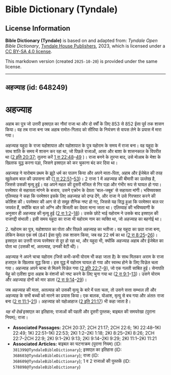 # Bible Dictionary (Tyndale)

## License Information

**Bible Dictionary (Tyndale)** is based on and adapted from: _Tyndale Open Bible Dictionary_, [Tyndale House Publishers](https://tyndaleopenresources.com/), 2023, which is licensed under a [CC BY-SA 4.0 license](https://creativecommons.org/licenses/by-sa/4.0/legalcode.en).

This markdown version (created `2025-10-20`) is provided under the same license.



--------------------------------

## अहज्याह (id: 648249)

अहज्याह
=======

अहाब का पुत्र जो उत्तरी इस्राएल का नौवां राजा था और दो वर्षों के लिए 853 से 852 ईसा पूर्व तक शासन किया। वह तब राजा बना जब अहाब रामोत\-गिलाद को सीरिया के नियंत्रण से वापस लेने के प्रयास में मारा गया।

अहज्याह यहूदा के राजा यहोशापात और यहोशापात के पुत्र यहोराम के समय में राजा बना। वह यहूदा के साथ शांति के समय में शासन कर रहा था, जो पिछले राजाओं, आसा और बाशा के शासनकाल के विपरीत था ([2 इति 20:37](https://ref.ly/2Chr20:37); तुलना करें [1 रा 22:48](https://ref.ly/1Kgs22:48-1Kgs22:49)–[49](https://ref.ly/1Kgs22:48-1Kgs22:49) )। राजा बनने के तुरन्त बाद, उसे मोआब के मेशा के खिलाफ युद्ध करना पड़ा, जिसने इस्राएल को कर चुकाना बंद कर दिया था।

अहज्याह ने यारोबाम प्रथम के झूठे धर्म का पालन किया और अपने माता\-पिता, अहाब और ईजेबेल की तरह खुलेआम बाल की उपासना की ([1 रा 22:51](https://ref.ly/1Kgs22:51-1Kgs22:53)–[53](https://ref.ly/1Kgs22:51-1Kgs22:53))। 2 राजा 1 में अहज्याह की बीमारी का उल्लेख है, जिससे उसकी मृत्यु हुई। वह अपने महल की दूसरी मंजिल से गिर पड़ा और गंभीर रूप से घायल हो गया। परमेश्वर से सहायता मांगने के बजाय, उसने एक्रोन के देवता 'बाल\-जबूब' से सहायता मांगी। भविष्यवक्ता एलिय्याह ने कहा कि परमेश्वर इसके लिए अहज्याह को दण्ड देंगे, और राजा ने उसे गिरफ्तार करने की कोशिश की। परमेश्वर की आग से दो समूह सैनिक नष्ट हो गए, जिससे यह सिद्ध हुआ कि परमेश्वर बाल पर जयवंत हैं, क्योंकि बाल को अग्नि और बिजली का देवता माना जाता था। एलिय्याह की भविष्यवाणी के अनुसार ही अहज्याह की मृत्यु हुई ([2 रा 1:2](https://ref.ly/2Kgs1:2-2Kgs1:18)–[18](https://ref.ly/2Kgs1:2-2Kgs1:18))। उसके छोटे भाई यहोराम ने उसके बाद इस्राएल की राजगद्दी संभाली। इसी समय यहूदा का राजा भी यहोराम नाम का व्यक्ति था, जो अहज्याह का बहनोई था।

2\. यहोराम का पुत्र, यहोशापात का पोता और पिछले अहज्याह का भतीजा। वह यहूदा का छठा राजा बना, लेकिन केवल एक वर्ष (841 ईसा पूर्व) तक शासन किया, जब वह 22 वर्ष का था ([2 रा 8:25](https://ref.ly/2Kgs8:25-2Kgs8:26)–[26](https://ref.ly/2Kgs8:25-2Kgs8:26))। इस्राएल का उत्तरी राज्य परमेश्वर से दूर हो रहा था, और यहूदा भी, क्योंकि अहज्याह अहाब और ईजेबेल का पोता था (उसकी मां, अतल्याह, उनकी बेटी थी)।

अहज्याह ने अपने चाचा यहोराम (जिसे कभी\-कभी योराम भी कहा जाता है) के साथ मिलकर अराम के राजा हजाएल के खिलाफ युद्ध किया। इस युद्ध में यहोराम घायल हो गया और स्वस्थ होने के लिए यिज्रेल चला गया। अहज्याह अपने चाचा से मिलने यिज्रेल गया ([2 इति 22:7](https://ref.ly/2Chr22:7-2Chr22:9)–[9](https://ref.ly/2Chr22:7-2Chr22:9)), जो एक गलती साबित हुई। सेनापति येहू को एलीशा द्वारा अहाब के वंशजों को नष्ट करने के लिए चुना गया था ([2 रा 9:1](https://ref.ly/2Kgs9:1-2Kgs9:13)–[13](https://ref.ly/2Kgs9:1-2Kgs9:13))। उसने योराम और अहज्याह दोनों को मार डाला ([2 रा 9:14](https://ref.ly/2Kgs9:14-2Kgs9:29)–[29](https://ref.ly/2Kgs9:14-2Kgs9:29))।

जब अहज्याह की माता, अतल्याह को उसकी मृत्यु के बारे में पता चला, तो उसने सत्ता सम्भाल ली और अहज्याह के सभी बच्चों को मारने का प्रयास किया। एक बालक, योआश, मृत्यु से बच गया और अंततः राजा बना ([2 रा 11:1](https://ref.ly/2Kgs11:1-2Kgs11:21)–[21](https://ref.ly/2Kgs11:1-2Kgs11:21))। अहज्याह को यहोआहाज ([2 इति 21:17](https://ref.ly/2Chr21:17)) भी कहा जाता है।

*यह भी देखें* इस्राएल का इतिहास; राजाओं की पहली और दूसरी पुस्तक; बाइबल की समयरेखा (पुराना नियम); राजा।

* **Associated Passages:** 2CH 20:37; 2CH 21:17; 2CH 22:6; 1KI 22:48–1KI 22:49; 1KI 22:51–1KI 22:53; 2KI 1:2–2KI 1:18; 2KI 8:25–2KI 8:26; 2CH 22:7–2CH 22:9; 2KI 9:1–2KI 9:13; 2KI 9:14–2KI 9:29; 2KI 11:1–2KI 11:21
* **Associated Articles:** बाइबल का घटनाक्रम (पुराना नियम) (ID: `381399@TyndaleBibleDictionary`); इस्राएल का इतिहास  (ID: `368603@TyndaleBibleDictionary`); राजा (ID: `368609@TyndaleBibleDictionary`); 1 व 2 राजाओं की पुस्तकें (ID: `578898@TyndaleBibleDictionary`)

